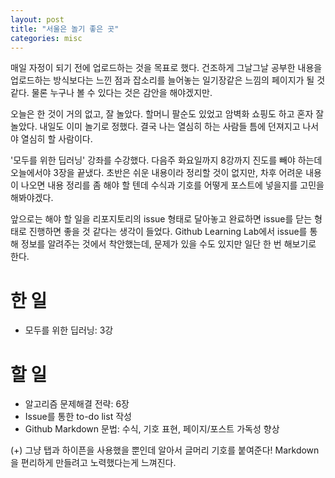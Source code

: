 ```yaml
---
layout: post
title: "서울은 놀기 좋은 곳"
categories: misc
---
```


매일 자정이 되기 전에 업로드하는 것을 목표로 했다.
건조하게 그날그날 공부한 내용을 업로드하는 방식보다는 느낀 점과 잡소리를 늘어놓는 일기장같은 느낌의 페이지가 될 것 같다.
물론 누구나 볼 수 있다는 것은 감안을 해야겠지만.

오늘은 한 것이 거의 없고, 잘 놀았다. 할머니 팔순도 있었고 암벽화 쇼핑도 하고 혼자 잘 놀았다. 내일도 이미 놀기로 정했다. 
결국 나는 열심히 하는 사람들 틈에 던져지고 나서야 열심히 할 사람이다.

'모두를 위한 딥러닝' 강좌를 수강했다. 다음주 화요일까지 8강까지 진도를 빼야 하는데 오늘에서야 3장을 끝냈다.
초반은 쉬운 내용이라 정리할 것이 없지만, 차후 어려운 내용이 나오면 내용 정리를 좀 해야 할 텐데 수식과 기호를 어떻게 포스트에 넣을지를 고민을 해봐야겠다.

앞으로는 해야 할 일을 리포지토리의 issue 형태로 달아놓고 완료하면 issue를 닫는 형태로 진행하면 좋을 것 같다는 생각이 들었다.
Github Learning Lab에서 issue를 통해 정보를 알려주는 것에서 착안했는데, 문제가 있을 수도 있지만 일단 한 번 해보기로 한다.

# 한 일
  - 모두를 위한 딥러닝: 3강

# 할 일
  - 알고리즘 문제해결 전략: 6장
  - Issue를 통한 to-do list 작성
  - Github Markdown 문법: 수식, 기호 표현, 페이지/포스트 가독성 향상

(+) 그냥 탭과 하이픈을 사용했을 뿐인데 알아서 글머리 기호를 붙여준다! Markdown을 편리하게 만들려고 노력했다는게 느껴진다.
